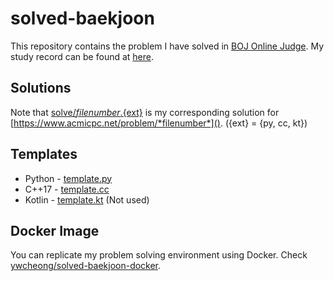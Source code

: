 # solved-baekjoon
This repository contains the problem I have solved in [BOJ Online Judge](https://acmicpc.net). My study record can be found at [here](./SUMMARY.md).

## Solutions
Note that [solve/*filenumber*.{ext}]() is my corresponding solution for [https://www.acmicpc.net/problem/*filenumber*](). ({ext} = {py, cc, kt})

## Templates
* Python - [template.py](/template/template.py)
* C++17 - [template.cc](/template/template.cc)
* Kotlin - [template.kt](/template/template.kt) (Not used)

## Docker Image
You can replicate my problem solving environment using Docker. Check [ywcheong/solved-baekjoon-docker](https://github.com/ywcheong/solved-baekjoon-docker).